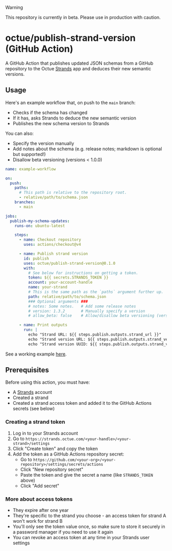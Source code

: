 > [!WARNING]
> This repository is currently in beta. Please use in production with caution.

# octue/publish-strand-version (GitHub Action)
A GitHub Action that publishes updated JSON schemas from a GitHub repository to the Octue
[Strands](https://strands.octue.com) app and deduces their new semantic versions.

## Usage
Here's an example workflow that, on push to the `main` branch:
- Checks if the schema has changed
- If it has, asks Strands to deduce the new semantic version
- Publishes the new schema version to Strands

You can also:
- Specify the version manually
- Add notes about the schema (e.g. release notes; markdown is optional but supported!)
- Disallow beta versioning (versions < 1.0.0)

```yaml
name: example-workflow

on:
  push:
    paths:
      # This path is relative to the repository root.
      - relative/path/to/schema.json
    branches:
      - main

jobs:
  publish-my-schema-updates:
    runs-on: ubuntu-latest

    steps:
      - name: Checkout repository
        uses: actions/checkout@v4

      - name: Publish strand version
        id: publish
        uses: octue/publish-strand-version@0.1.0
        with:
          # See below for instructions on getting a token.
          token: ${{ secrets.STRANDS_TOKEN }}
          account: your-account-handle
          name: your-strand
          # This is the same path as the `paths` argument further up.
          path: relative/path/to/schema.json
          ### Optional arguments ###
          # notes: Some notes.   # Add some release notes
          # version: 1.3.2       # Manually specify a version
          # allow_beta: false    # Allow/disallow beta versioning (versions < 1.0.0)

      - name: Print outputs
        run: |
          echo "Strand URL: ${{ steps.publish.outputs.strand_url }}"
          echo "Strand version URL: ${{ steps.publish.outputs.strand_version_url }}"
          echo "Strand version UUID: ${{ steps.publish.outputs.strand_version_uuid }}"
```

See a working example [here](.github/workflows/test-publish-strand-version.yml).

## Prerequisites
Before using this action, you must have:
- A [Strands](https://strands.octue.com) account
- Created a strand
- Created a strand access token and added it to the GitHub Actions secrets (see below)

### Creating a strand token
1. Log in to your Strands account
2. Go to `https://strands.octue.com/<your-handle>/<your-strand>/settings`
4. Click "Create token" and copy the token
5. Add the token as a GitHub Actions repository secret:
   - Go to `https://github.com/<your-org>/<your-repository>/settings/secrets/actions`
   - Click "New repository secret"
   - Paste the token and give the secret a name (like `STRANDS_TOKEN` above)
   - Click "Add secret"

### More about access tokens
- They expire after one year
- They're specific to the strand you choose - an access token for strand A won't work for strand B
- You'll only see the token value once, so make sure to store it securely in a password manager if you need to use it again
- You can revoke an access token at any time in your Strands user settings
